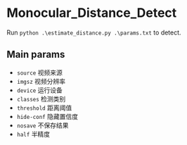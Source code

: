 # Monocular_Distance_Detect

Run `python .\estimate_distance.py .\params.txt` to detect.


## Main params

- `source` 视频来源
- `imgsz` 视频分辨率
- `device` 运行设备
- `classes` 检测类别
- `threshold` 距离阈值
- `hide-conf` 隐藏置信度
- `nosave` 不保存结果
- `half` 半精度
